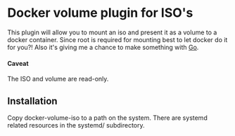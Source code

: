# Docker volume plugin for ISO's

This plugin will allow you to mount an iso and present it as a volume to
a docker container. Since root is required for mounting best to let docker do
it for you?! Also it's giving me a chance to make something with
[Go](https://golang.org).

#### Caveat

The ISO and volume are read-only.

## Installation

Copy docker-volume-iso to a path on the system. There are systemd related
resources in the systemd/ subdirectory.
